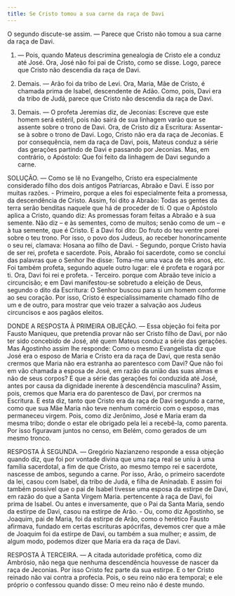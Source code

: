 ```yaml
---
title: Se Cristo tomou a sua carne da raça de Davi
---
```


O segundo discute-se assim. — Parece que Cristo não tomou a sua carne da raça de Davi.  

1. — Pois, quando Mateus descrimina genealogia de Cristo ele a conduz até José. Ora, José não foi pai de Cristo, como se disse. Logo, parece que Cristo não descendia da raça de Davi.  

2. Demais. — Arão foi da tribo de Levi. Ora, Maria, Mãe de Cristo, é chamada prima de Isabel, descendente de Adão. Como, pois, Davi era da tribo de Judá, parece que Cristo não descendia da raça de Davi.  

3. Demais. — O profeta Jeremias diz, de Jeconias: Escreve que este homem será estéril, pois não sairá de sua linhagem varão que se assente sobre o trono de Davi. Ora, de Cristo diz a Escritura: Assentar-se à sobre o trono de Davi. Logo, Cristo não era da raça de Jeconias. E por consequência, nem da raça de Davi, pois, Mateus conduz a série das gerações partindo de Davi e passando por Jeconias.  Mas, em contrário, o Apóstolo: Que foi feito da linhagem de Davi segundo a carne.  

SOLUÇÃO. — Como se lê no Evangelho, Cristo era especialmente considerado filho dos dois antigos Patriarcas, Abraão e Davi. E isso por muitas razões. - Primeiro, porque a eles foi especialmente feita a promessa, da descendência de Cristo. Assim, foi dito a Abraão: Todas as gentes da terra serão benditas naquele que há de proceder de ti. O que o Apóstolo aplica a Cristo, quando diz: As promessas foram feitas a Abraão e à sua semente. Não diz – e às sementes, como de muitos; senão como de um – e à tua semente, que é Cristo. E a Davi foi dito: Do fruto do teu ventre porei sobre o teu trono. Por isso, o povo dos Judeus, ao receber honoríncamente o seu rei, clamava: Hosana ao filho de Davi. - Segundo, porque Cristo havia de ser rei, profeta e sacerdote. Pois, Abraão foi sacerdote, como se conclui das palavras que o Senhor lhe disse: Toma-me uma vaca de três anos, etc. Foi também profeta, segundo aquele outro lugar: ele é profeta e rogará por ti. Ora, Davi foi rei e profeta. - Terceiro. porque com Abraão teve início a circuncisão; e em Davi manifestou-se sobretudo a eleição de Deus, segundo o dito da Escritura: O Senhor buscou para si um homem conforme ao seu coração. Por isso, Cristo é especialissimamente chamado filho de um e de outro, para mostrar que veio trazer a salvação aos Judeus circuncisos e aos pagãos eleitos.  

DONDE A RESPOSTA À PRIMEIRA OBJEÇÃO. — Essa objeção foi feita por Fausto Maniqueu, que pretendia provar não ser Cristo filho de Davi, por não ter sido concebido de José, até quem Mateus conduz a série das gerações. Mas Agostinho assim lhe responde: Como o mesmo Evangelista diz que José era o esposo de Maria e Cristo era da raça de Davi, que resta senão crermos que Maria não era estranha ao parentesco com Davi? Que não foi em vão chamada a esposa de José, em razão da união das suas almas e não de seus corpos? E que a série das gerações foi conduzida até José, antes por causa da dignidade inerente à descendência masculina? Assim, pois, cremos que Maria era do parentesco de Davi, por crermos na Escritura. E esta diz, tanto que Cristo era da raça de Davi segundo a carne, como que sua Mãe Maria não teve nenhum comércio com o esposo, mas permaneceu virgem. Pois, como diz Jerônimo, José e Maria eram da mesma tribo; donde o estar ele obrigado pela lei a recebê-la, como parenta. Por isso figuravam juntos no censo, em Belém, como gerados de um mesmo tronco. 

RESPOSTA À SEGUNDA. — Gregório Nazianzeno responde a essa objeção quando diz, que foi por vontade divina que uma raça real se uniu à uma família sacerdotal, a fim de que Cristo, ao mesmo tempo rei e sacerdote, nascesse de ambos, segundo a carne. Por isso, Arão, o primeiro sacerdote da lei, casou com Isabel, da tribo de Judá, e filha de Anínadab. E assim foi também possível que o pai de Isabel tivesse uma esposa da estirpe de Davi, em razão do que a Santa Virgem Maria. pertencente à raça de Davi, foi prima de Isabel. Ou antes e inversamente, que o Pai da Santa Maria, sendo da estirpe de Davi, casou na estirpe de Arão. - Ou, como diz Agostinho, se Joaquim, pai de Maria, foi da estirpe de Arão, como o herético Fausto afirmava, fundado em certas escrituras apócrifas, devemos crer que a mãe de Joaquim foi da estirpe de Davi, ou também a sua mulher; e assim, de algum modo, podemos dizer que Maria era da raça de Davi.  

RESPOSTA À TERCEIRA. — A citada autoridade profética, como diz Ambrósio, não nega que nenhuma descendência houvesse de nascer da raça de Jeconias. Por isso Cristo fez parte da sua estirpe. E o ter Cristo reinado não vai contra a profecia. Pois, o seu reino não era temporal; e ele próprio o confessou quando disse: O meu reino não é deste mundo.